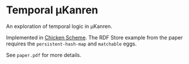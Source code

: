 # Temporal µKanren

An exploration of temporal logic in µKanren.

Implemented in [Chicken Scheme](http://code.call-cc.org/). The RDF Store example from the paper requires the `persistent-hash-map` and `matchable` eggs.

See `paper.pdf` for more details.